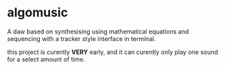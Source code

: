 # algomusic
A daw based on synthesising using mathematical equations and sequencing with a tracker style interface in terminal.

this project is curently **VERY** early, and it can curently only play one sound for a select amount of time.
